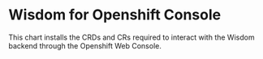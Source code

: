# Wisdom for Openshift Console

This chart installs the CRDs and CRs required to interact with the Wisdom backend through the Openshift Web Console.
